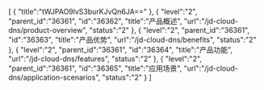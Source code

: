 [
	{
		"title":"tWJPAO9lvS3burKJvQn6JA=="
	},
	{
		"level":"2",
		"parent_id":"36361",
		"id":"36362",
		"title":"产品概述",
		"url":"/jd-cloud-dns/product-overview",
		"status":"2"
	},
	{
		"level":"2",
		"parent_id":"36361",
		"id":"36363",
		"title":"产品优势",
		"url":"/jd-cloud-dns/benefits",
		"status":"2"
	},
	{
		"level":"2",
		"parent_id":"36361",
		"id":"36364",
		"title":"产品功能",
		"url":"/jd-cloud-dns/features",
		"status":"2"
	},
	{
		"level":"2",
		"parent_id":"36361",
		"id":"36365",
		"title":"应用场景",
		"url":"/jd-cloud-dns/application-scenarios",
		"status":"2"
	}
]